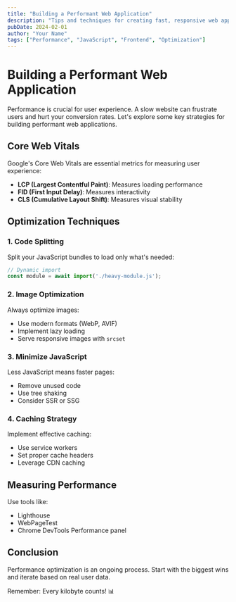 ```yaml
---
title: "Building a Performant Web Application"
description: "Tips and techniques for creating fast, responsive web applications."
pubDate: 2024-02-01
author: "Your Name"
tags: ["Performance", "JavaScript", "Frontend", "Optimization"]
---
```


# Building a Performant Web Application

Performance is crucial for user experience. A slow website can frustrate users and hurt your conversion rates. Let's explore some key strategies for building performant web applications.

## Core Web Vitals

Google's Core Web Vitals are essential metrics for measuring user experience:

- **LCP (Largest Contentful Paint)**: Measures loading performance
- **FID (First Input Delay)**: Measures interactivity
- **CLS (Cumulative Layout Shift)**: Measures visual stability

## Optimization Techniques

### 1. Code Splitting

Split your JavaScript bundles to load only what's needed:

```javascript
// Dynamic import
const module = await import('./heavy-module.js');
```

### 2. Image Optimization

Always optimize images:

- Use modern formats (WebP, AVIF)
- Implement lazy loading
- Serve responsive images with `srcset`

### 3. Minimize JavaScript

Less JavaScript means faster pages:

- Remove unused code
- Use tree shaking
- Consider SSR or SSG

### 4. Caching Strategy

Implement effective caching:

- Use service workers
- Set proper cache headers
- Leverage CDN caching

## Measuring Performance

Use tools like:

- Lighthouse
- WebPageTest
- Chrome DevTools Performance panel

## Conclusion

Performance optimization is an ongoing process. Start with the biggest wins and iterate based on real user data.

Remember: Every kilobyte counts! 📊
